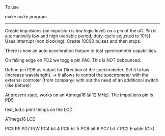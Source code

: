 To use

make
<reset the controller while holding the program button>
make program
<release the program button>
<reset the controller>

------

Create impulsions (an impulsion is low logic level) on a pin of the uC. Pin is alternativelly low and high (variable period, duty-cycle adjusted to 10%). Uses interrupt (non blocking). Create 10000 pulses and then stops.

There is now an auto acceleration feature to test spectrometer capabilities.

On falling edge on PD2 we toggle pin PA0. This is NOT debounced.

Define pin PD6 as output for Direction of the spectrometer. Set it to low (increase wavelength).
-> It allows to control the spectrometer with the external controler (from company) with out the need of an additional switch (like before)!

At present state, works on an Atmega16 @ 12 MHz). The impultions pin is PD5.

test_lcd.c
print things on the LCD

ATmega16     LCD

PC3	     RS
PD7	     R/W
PC4	     bit 4
PC5	     bit 5
PC6	     bit 6
PC7	     bit 7
PC2	     Enable (Clk)